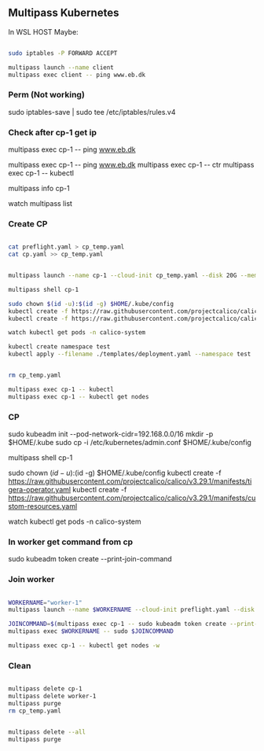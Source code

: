 ## Multipass Kubernetes


In WSL HOST Maybe:
```bash

sudo iptables -P FORWARD ACCEPT

multipass launch --name client
multipass exec client -- ping www.eb.dk
```
### Perm (Not working)

sudo iptables-save | sudo tee /etc/iptables/rules.v4

### Check after cp-1 get ip

multipass exec cp-1 -- ping www.eb.dk



multipass exec cp-1 -- ping www.eb.dk
multipass exec cp-1 -- ctr
multipass exec cp-1 -- kubectl

multipass info cp-1


watch multipass list

### Create CP
```bash

cat preflight.yaml > cp_temp.yaml
cat cp.yaml >> cp_temp.yaml


multipass launch --name cp-1 --cloud-init cp_temp.yaml --disk 20G --memory 4G --cpus 2

multipass shell cp-1

sudo chown $(id -u):$(id -g) $HOME/.kube/config
kubectl create -f https://raw.githubusercontent.com/projectcalico/calico/v3.29.1/manifests/tigera-operator.yaml
kubectl create -f https://raw.githubusercontent.com/projectcalico/calico/v3.29.1/manifests/custom-resources.yaml

watch kubectl get pods -n calico-system

kubectl create namespace test
kubectl apply --filename ./templates/deployment.yaml --namespace test


rm cp_temp.yaml

multipass exec cp-1 -- kubectl
multipass exec cp-1 -- kubectl get nodes

```
### CP



sudo kubeadm init --pod-network-cidr=192.168.0.0/16
mkdir -p $HOME/.kube
sudo cp -i /etc/kubernetes/admin.conf $HOME/.kube/config

multipass shell cp-1

sudo chown $(id -u):$(id -g) $HOME/.kube/config
kubectl create -f https://raw.githubusercontent.com/projectcalico/calico/v3.29.1/manifests/tigera-operator.yaml
kubectl create -f https://raw.githubusercontent.com/projectcalico/calico/v3.29.1/manifests/custom-resources.yaml

watch kubectl get pods -n calico-system


### In worker get command from cp

sudo kubeadm token create --print-join-command

### Join worker
```bash

WORKERNAME="worker-1"
multipass launch --name $WORKERNAME --cloud-init preflight.yaml --disk 20G --memory 2G --cpus 2

JOINCOMMAND=$(multipass exec cp-1 -- sudo kubeadm token create --print-join-command)
multipass exec $WORKERNAME -- sudo $JOINCOMMAND

multipass exec cp-1 -- kubectl get nodes -w

```

### Clean

```bash

multipass delete cp-1
multipass delete worker-1
multipass purge
rm cp_temp.yaml


multipass delete --all
multipass purge


```

